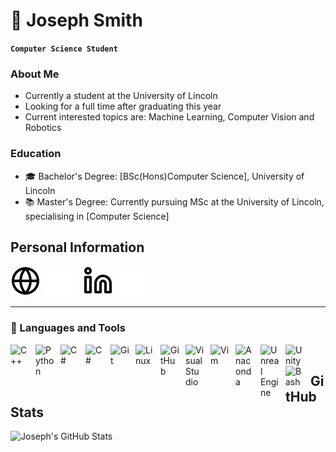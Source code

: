 # 📖 Joseph Smith 



**`Computer Science Student`**
### About Me
- Currently a student at the University of Lincoln 
- Looking for a full time after graduating this year
- Current interested topics are: Machine Learning, Computer Vision and Robotics
### Education
- 🎓 Bachelor's Degree: [BSc(Hons)Computer Science], University of Lincoln
- 📚 Master's Degree: Currently pursuing MSc at the University of Lincoln, specialising in [Computer Science]

## Personal Information
[![website](./img/globe-light.svg)](http://www.joesmith.xyz#gh-light-mode-only)
[![website](./img/globe-dark.svg)](http://www.joesmith.xyz#gh-dark-mode-only)
&nbsp;&nbsp;
[![LinkedIn](./img/linkedin-light.svg)](https://www.linkedin.com/in/joseph-smith-5bab7a1b7/#gh-light-mode-only)
[![LinkedIn](./img/linkedin-dark.svg)](https://www.linkedin.com/in/joseph-smith-5bab7a1b7/#gh-dark-mode-only)
&nbsp;&nbsp;

---
### 🧰 Languages and Tools
<img align="left" alt="C++" width="30px" style="padding-right:10px;" src="https://cdn.jsdelivr.net/gh/devicons/devicon/icons/cplusplus/cplusplus-line.svg" />
<img align="left" alt="Python" width="30px" style="padding-right:10px;" src="https://cdn.jsdelivr.net/gh/devicons/devicon/icons/python/python-plain.svg" />
<img align="left" alt="C#" width="30px" style="padding-right:10px;" src="https://cdn.jsdelivr.net/gh/devicons/devicon/icons/csharp/csharp-line.svg" />
<img align="left" alt="C#" width="30px" style="padding-right:10px;" src="https://cdn.jsdelivr.net/gh/devicons/devicon/icons/markdown/markdown-original.svg" />
<img align="left" alt="Git" width="30px" style="padding-right:10px;" src="https://cdn.jsdelivr.net/gh/devicons/devicon/icons/git/git-original.svg" />
<img align="left" alt="Linux" width="30px" style="padding-right:10px;" src="https://cdn.jsdelivr.net/gh/devicons/devicon/icons/linux/linux-original.svg" />
<img align="left" alt="GitHub" width="30px" style="padding-right:10px;" src="https://cdn.jsdelivr.net/gh/devicons/devicon/icons/github/github-original.svg" />
<img align="left" alt="Visual Studio" width="30px" style="padding-right:10px;" src="https://cdn.jsdelivr.net/gh/devicons/devicon/icons/visualstudio/visualstudio-plain.svg" />
<img align="left" alt="Vim" width="30px" style="padding-right:10px;" src="https://cdn.jsdelivr.net/gh/devicons/devicon/icons/vim/vim-original.svg" />
<img align="left" alt="Anaconda" width="30px" style="padding-right:10px;" src="https://cdn.jsdelivr.net/gh/devicons/devicon/icons/anaconda/anaconda-original.svg" />
<img align="left" alt="Unreal Engine" width="30px" style="padding-right:10px;" src="https://cdn.jsdelivr.net/gh/devicons/devicon/icons/unrealengine/unrealengine-original.svg" />
<img align="left" alt="Unity" width="30px" style="padding-right:10px;" src="https://cdn.jsdelivr.net/gh/devicons/devicon/icons/unity/unity-original.svg" />
<img align="left" alt="Bash" width="30px" style="padding-right:10px;" src="https://cdn.jsdelivr.net/gh/devicons/devicon/icons/bash/bash-original.svg" />
<br />

## GitHub Stats
![Joseph's GitHub Stats](https://github-readme-stats.vercel.app/api?username=TheAverageJoe01&show_icons=true&theme=gruvbox)
